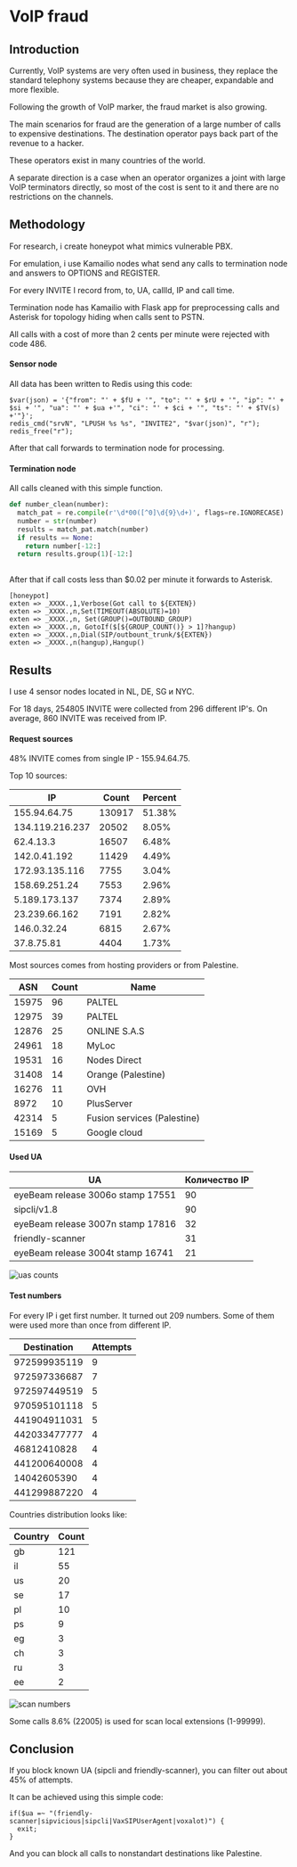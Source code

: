 # VoIP fraud

## Introduction

Currently, VoIP systems are very often used in business, they replace the standard telephony systems because they are cheaper, expandable and more flexible.

Following the growth of VoIP marker, the fraud market is also growing.

The main scenarios for fraud are the generation of a large number of calls to expensive destinations. The destination operator pays back part of the revenue to a hacker.

These operators exist in many countries of the world.

A separate direction is a case when an operator organizes a joint with large VoIP terminators directly, so most of the cost is sent to it and there are no restrictions on the channels.

## Methodology

For research, i create honeypot what mimics vulnerable PBX.

For emulation, i use Kamailio nodes what send any calls to termination node and answers to OPTIONS and REGISTER.

For every INVITE I record from, to, UA, callId, IP and call time.

Termination node has Kamailio with Flask app for preprocessing calls and Asterisk for topology hiding when calls sent to PSTN.

All calls with a cost of more than 2 cents per minute were rejected with code 486.


#### Sensor node

All data has been written to Redis using this code:

~~~kamailio
$var(json) = '{"from": "' + $fU + '", "to": "' + $rU + '", "ip": "' + $si + '", "ua": "' + $ua +'", "ci": "' + $ci + '", "ts": "' + $TV(s) +'"}';
redis_cmd("srvN", "LPUSH %s %s", "INVITE2", "$var(json)", "r");
redis_free("r");
~~~

After that call forwards to termination node for processing.

#### Termination node

All calls cleaned with this simple function.

~~~python
def number_clean(number):
  match_pat = re.compile(r'\d*00([^0]\d{9}\d+)', flags=re.IGNORECASE)
  number = str(number)
  results = match_pat.match(number)
  if results == None:
    return number[-12:]
  return results.group(1)[-12:]
    
~~~

After that if call costs less than $0.02 per minute it forwards to Asterisk.

~~~asterisk
[honeypot]
exten => _XXXX.,1,Verbose(Got call to ${EXTEN})
exten => _XXXX.,n,Set(TIMEOUT(ABSOLUTE)=10)
exten => _XXXX.,n, Set(GROUP()=OUTBOUND_GROUP)
exten => _XXXX.,n, GotoIf($[${GROUP_COUNT()} > 1]?hangup)
exten => _XXXX.,n,Dial(SIP/outbount_trunk/${EXTEN})
exten => _XXXX.,n(hangup),Hangup()
~~~

## Results

I use 4 sensor nodes located in NL, DE, SG и NYC.

For 18 days, 254805 INVITE were collected from 296 different IP's. On average, 860 INVITE was received from IP.

#### Request sources
48% INVITE comes from single IP - 155.94.64.75.

Top 10 sources:

IP|Count|Percent
---|---|---
155.94.64.75|130917|51.38%
134.119.216.237|20502|8.05%
62.4.13.3|16507|6.48%
142.0.41.192|11429|4.49%
172.93.135.116|7755|3.04%
158.69.251.24|7553|2.96%
5.189.173.137|7374|2.89%
23.239.66.162|7191|2.82%
146.0.32.24|6815|2.67%
37.8.75.81|4404|1.73%

Most sources comes from hosting providers or from Palestine.

ASN|Count|Name
---|---|---
15975|96|PALTEL
12975|39|PALTEL
12876|25|ONLINE S.A.S
24961|18|MyLoc
19531|16|Nodes Direct
31408|14|Orange (Palestine)
16276|11|OVH
8972|10|PlusServer
42314|5|Fusion services (Palestine)
15169|5|Google cloud

#### Used UA

UA|Количество IP
---|---
eyeBeam release 3006o stamp 17551|90
sipcli/v1.8|90
eyeBeam release 3007n stamp 17816|32
friendly-scanner|31
eyeBeam release 3004t stamp 16741|21

![uas counts](images/uas_distribution.png)


#### Test numbers

For every IP i get first number.
It turned out 209 numbers. Some of them were used more than once from different IP.

Destination|Attempts
---|---
972599935119|9
972597336687|7
972597449519|5
970595101118|5
441904911031|5
442033477777|4
46812410828|4
441200640008|4
14042605390|4
441299887220|4

Countries distribution looks like:

Country|Count
---|---
gb|121
il|55
us|20
se|17
pl|10
ps|9
eg|3
ch|3
ru|3
ee|2

![scan numbers](images/scan_numbers.png)

Some calls 8.6% (22005) is used for scan local extensions (1-99999).

## Conclusion

If you block known UA (sipcli and friendly-scanner), you can filter out about 45% of attempts.

It can be achieved using this simple code:

~~~kamailio
if($ua =~ "(friendly-scanner|sipvicious|sipcli|VaxSIPUserAgent|voxalot)") {
  exit;
}
~~~

And you can block all calls to nonstandart destinations like Palestine.



